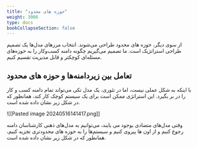 ```yaml
---
title: "حوزه های محدود"
weight: 3006
type: docs
bookCollapseSection: false
---
```


از سوی دیگر، حوزه های محدود طراحی می‌شوند. انتخاب مرزهای مدل‌ها یک تصمیم طراحی استراتژیک است. ما تصمیم می‌گیریم چگونه دامنه کسب‌وکار را به حوزه‌های مسئله‌ای کوچکتر و قابل مدیریت تقسیم کنیم.

## تعامل بین زیردامنه‌ها و حوزه های محدود

 با اینکه به شکل عملی نیست، اما در تئوری، یک مدل تکی می‌تواند تمام دامنه کسب و کار را در بر بگیرد. این استراتژی ممکن است برای یک سیستم کوچک کار کند، همانطور که در شکل زیر نشان داده شده است.

![[Pasted image 20240516141417.png]]

وقتی مدل‌های متضادی بوجود می یایند، می‌توانیم به مدل‌های ذهنی کارشناسان دامنه رجوع کنیم و از اون ها پیروی کنیم و سیستم‌ها را به حوزه های محدودتری تجزیه کنیم، همانطور که در شکل زیر نشان داده شده است.